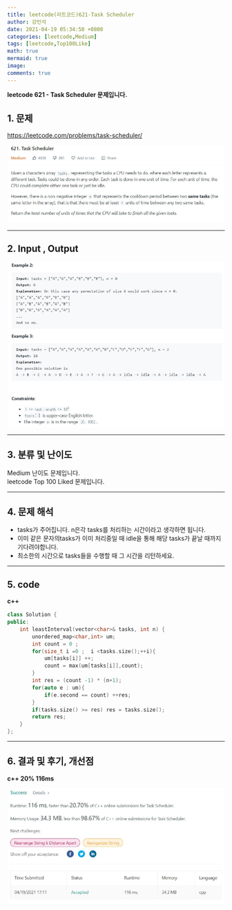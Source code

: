 ```yaml
---
title: leetcode(리트코드)621-Task Scheduler
author: 강민석
date: 2021-04-19 05:34:50 +0800
categories: [leetcode,Medium]
tags: [leetcode,Top100Like]
math: true
mermaid: true
image: 
comments: true
---
```


**leetcode 621 - Task Scheduler 문제입니다.**

## 1. 문제
<https://leetcode.com/problems/task-scheduler/> 

![](/assets/img/sample/leetcode/621/Problem.JPG)

-----  

## 2. Input , Output

![](/assets/img/sample/leetcode/621/input.JPG)  


-----  

## 3. 분류 및 난이도

Medium 난이도 문제입니다.  
leetcode Top 100 Liked 문제입니다.  


-----  

## 4. 문제 해석

- tasks가 주어집니다. n은각 tasks를 처리하는 시간이라고 생각하면 됩니다.
- 이미 같은 문자의tasks가 이미 처리중일 때 idle을 통해 해당 tasks가 끝날 때까지 기다려야합니다.
- 최소한의 시간으로 tasks들을 수행할 때 그 시간을 리턴하세요.



-----  

## 5. code


**c++**


```c++
class Solution {
public:
    int leastInterval(vector<char>& tasks, int n) {
        unordered_map<char,int> um;
        int count = 0 ; 
        for(size_t i =0 ;  i <tasks.size();++i){
            um[tasks[i]] ++;
            count = max(um[tasks[i]],count);
        }
        int res = (count -1) * (n+1);
        for(auto e : um){
            if(e.second == count) ++res;
        }
        if(tasks.size() >= res) res = tasks.size();
        return res;
    }
};
```

-----

## 6. 결과 및 후기, 개선점


**c++ 20% 116ms**

![](/assets/img/sample/leetcode/621/result.JPG)  



